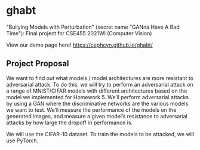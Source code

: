 # ghabt

"Bullying Models with Perturbation" (secret name "GANna Have A Bad Time"): Final project for CSE455 2021WI (Computer Vision)

View our demo page here! https://cephcyn.github.io/ghabt/

## Project Proposal

We want to find out what models / model architectures are more resistant to adversarial attack. To do this, we will try to perform an adversarial attack on a range of MNIST/CIFAR models with different architectures based on the model we implemented for Homework 5. We’ll perform adversarial attacks by using a GAN where the discriminative networks are the various models we want to test. We’ll measure the performance of the models on the generated images, and measure a given model’s resistance to adversarial attacks by how large the dropoff in performance is. 

We will use the CIFAR-10 dataset. To train the models to be attacked, we will use PyTorch. 
